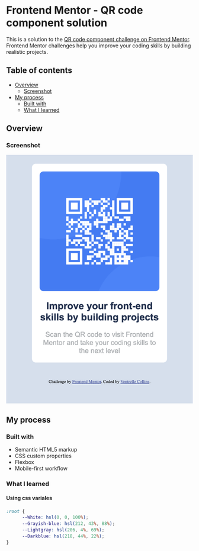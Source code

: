 # Frontend Mentor - QR code component solution

This is a solution to the [QR code component challenge on Frontend Mentor](https://www.frontendmentor.io/challenges/qr-code-component-iux_sIO_H). Frontend Mentor challenges help you improve your coding skills by building realistic projects. 

## Table of contents

- [Overview](#overview)
  - [Screenshot](#screenshot)
- [My process](#my-process)
  - [Built with](#built-with)
  - [What I learned](#what-i-learned)

## Overview

### Screenshot

![QR-code Solution Screenshoot](./images/qr-code-solution-Screenshot.png)

## My process

### Built with

- Semantic HTML5 markup
- CSS custom properties
- Flexbox
- Mobile-first workflow

### What I learned

#### Using css variales

```css
:root {
      --White: hsl(0, 0, 100%);
      --Grayish-blue: hsl(212, 43%, 88%);
      --Lightgray: hsl(206, 4%, 69%);
      --Darkblue: hsl(218, 44%, 22%);
}
```